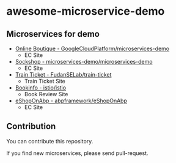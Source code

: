 # awesome-microservice-demo

## Microservices for demo

- [Online Boutique - GoogleCloudPlatform/microservices-demo](https://github.com/GoogleCloudPlatform/microservices-demo)
  - EC Site
- [Sockshop - microservices-demo/microservices-demo](https://github.com/microservices-demo/microservices-demo)
  - EC Site
- [Train Ticket - FudanSELab/train-ticket](https://github.com/FudanSELab/train-ticket)
  - Train Ticket Site
- [Bookinfo - istio/istio](https://github.com/istio/istio/tree/master/samples/bookinfo)
  - Book Review Site
- [eShopOnAbp - abpframework/eShopOnAbp](https://github.com/abpframework/eShopOnAbp)
  - EC Site


## Contribution

You can contribute this repository. 

If you find new microservices, please send pull-request.
